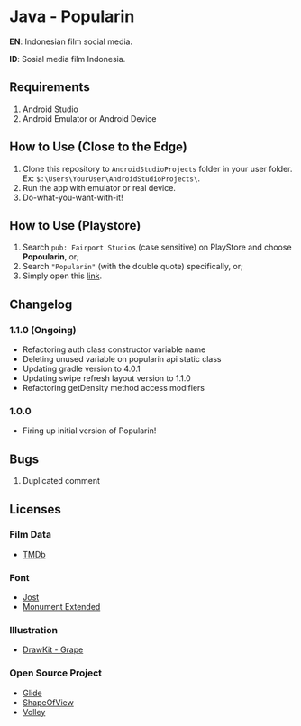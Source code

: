 # Java - Popularin
**EN**: Indonesian film social media.

**ID**: Sosial media film Indonesia.

## Requirements
1. Android Studio
2. Android Emulator or Android Device

## How to Use (Close to the Edge)
1. Clone this repository to `AndroidStudioProjects` folder in your user folder. Ex: `$:\Users\YourUser\AndroidStudioProjects\`.
2. Run the app with emulator or real device.
3. Do-what-you-want-with-it!

## How to Use (Playstore)
1. Search `pub: Fairport Studios` (case sensitive) on PlayStore and choose **Popoularin**, or;
2. Search `"Popularin"` (with the double quote) specifically, or;
3. Simply open this [link](https://bit.ly/Popularin "Popularin on PlayStore").

## Changelog
### 1.1.0 (Ongoing)
- Refactoring auth class constructor variable name
- Deleting unused variable on popularin api static class
- Updating gradle version to 4.0.1
- Updating swipe refresh layout version to 1.1.0
- Refactoring getDensity method access modifiers
### 1.0.0
- Firing up initial version of Popularin!

## Bugs
1. Duplicated comment

## Licenses
### Film Data
- [TMDb](https://www.themoviedb.org/)
### Font
- [Jost](https://fonts.google.com/specimen/Jost)
- [Monument Extended](https://pangrampangram.com/products/monument-extended?variant=13608565899306)
### Illustration
- [DrawKit - Grape](https://www.drawkit.io/product/grape-illustration-pack)
### Open Source Project
- [Glide](https://github.com/bumptech/glide)
- [ShapeOfView](https://github.com/florent37/ShapeOfView)
- [Volley](https://github.com/google/volley)
